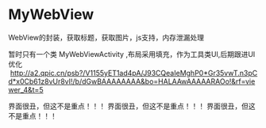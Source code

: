 # MyWebView
WebView的封装，获取标题，获取图片，js支持，内存泄漏处理
  
暂时只有一个类  MyWebViewActivity  ,布局采用填充，作为工具类UI,后期跟进UI优化
 
 http://a2.qpic.cn/psb?/V1155yET1ad4pA/J93CQeaIeMghP0*Gr35vwT.n3pCd*x0Cb61z8vUr8vI!/b/dGwBAAAAAAAA&bo=HALAAwAAAAARAOo!&rf=viewer_4&t=5
 
 界面很丑，但这不是重点！！！
  界面很丑，但这不是重点！！！
   界面很丑，但这不是重点！！！
